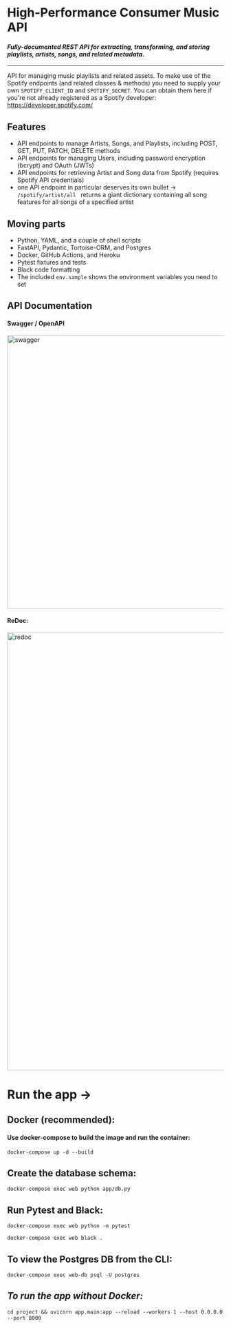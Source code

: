# High-Performance Consumer Music API

#### _Fully-documented REST API for extracting, transforming, and storing playlists, artists, songs, and related metadata._
---

API for managing music playlists and related assets. 
To make use of the Spotify endpoints (and related classes & methods) you need to supply your own `SPOTIFY_CLIENT_ID` and `SPOTIFY_SECRET`. 
You can obtain them here if you're not already registered as a Spotify developer:  https://developer.spotify.com/

## Features 

- API endpoints to manage Artists, Songs, and Playlists, including POST, GET, PUT, PATCH, DELETE methods
- API endpoints for managing Users, including password encryption (bcrypt) and OAuth (JWTs)
- API endpoints for retrieving Artist and Song data from Spotify (requires Spotify API credentials)
- one API endpoint in particular deserves its own bullet -> `/spotify/artist/all ` returns a giant dictionary containing all song features for all songs of a specified artist

## Moving parts

- Python, YAML, and a couple of shell scripts
- FastAPI, Pydantic, Tortoise-ORM, and Postgres
- Docker, GitHub Actions, and Heroku
- Pytest fixtures and tests
- Black code formatting
- The included `env.sample` shows the environment variables you need to set  

## API Documentation

#### Swagger / OpenAPI
<img width="635" alt="swagger" src="https://user-images.githubusercontent.com/30704684/127728245-1d0585d4-7584-4191-9227-d27da7baf7db.png">


#### ReDoc:
<img width="1017" alt="redoc" src="https://user-images.githubusercontent.com/30704684/127728255-c57b801d-78de-4dd2-b42a-c1b172e1a7da.png">




# Run the app ->

## Docker (recommended):
#### Use docker-compose to build the image and run the container:
```
docker-compose up -d --build
```

## Create the database schema:
```
docker-compose exec web python app/db.py
```
    
## Run Pytest and Black: 
```
docker-compose exec web python -m pytest
```

```
docker-compose exec web black .
```

## To view the Postgres DB from the CLI:
```
docker-compose exec web-db psql -U postgres
```

## _To run the app without Docker:_

```
cd project && uvicorn app.main:app --reload --workers 1 --host 0.0.0.0 --port 8000
```
